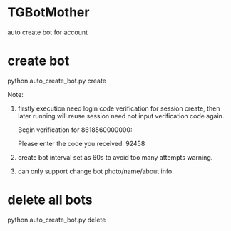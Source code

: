 # TGBotMother
auto create bot for account

# create bot
python auto_create_bot.py create

Note:
1) firstly execution need login code verification for session create, then later running will reuse session need not input verification code again.
   
   Begin verification for 8618560000000:
   
   Please enter the code you received: 92458

3) create bot interval set as 60s to avoid too many attempts warning.

4) can only support change bot photo/name/about info.

# delete all bots
python auto_create_bot.py delete
